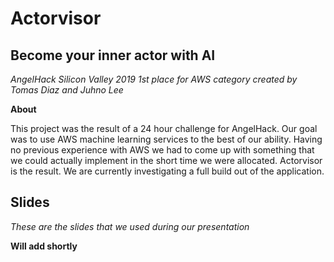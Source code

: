 # Actorvisor
## Become your inner actor with AI
*AngelHack Silicon Valley 2019 1st place for AWS category created by Tomas Diaz and Juhno Lee*

**About**

This project was the result of a 24 hour challenge for AngelHack. Our goal was to use AWS machine learning services to the best of our ability. Having no previous experience with AWS we had to come up with something that we could actually implement in the short time we were allocated. Actorvisor is the result. We are currently investigating a full build out of the application. 

## Slides
*These are the slides that we used during our presentation*

**Will add shortly**


